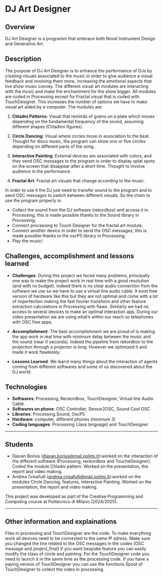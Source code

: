 # DJ Art Designer

## Overview
DJ Art Designer is a programm that embrace both Novel Instrument Design and Generative Art.

## Description
The purpose of DJ Art Designer is to enhance the performance of DJs by creating visuals associated to the music in order to give audience a visual feedback and involving them more, increasing the emotional aspects that live show music convey. 
The different visual art modules are interacting with the music and make the enchantment for the show bigger.
All modules are coded in Processing except for Fractal visual that is coded with TouchDesigner. This increases the number of options we have to make visual art aided by a computer.
The modules are:

1. **Chladni Patterns**:
Visual that reminds of grains on a plate which moves depending on the fundamental frequency of the sound, assuming different shapes (Chladnni figures).

2. **Circle Dancing**:
Visual where circles move in association to the beat. Thought for disco music, the program can show one or five circles depending on different parts of the song.

3. **Interactive Painting**:
External devices are associated with colors, and they send OSC messages to the program in order to display splat spots on the screen that disappear after a short time. Thought to involve audience in the performance.

4. **Fractal Art**:
Fractal art visuals that change according to the music.


In order to use it the DJ just need to transfer sound to the program and to send OSC messages to switch between different visuals.
So the chain to use the program properly is: 
- Collect the sound from the DJ software (rekordbox) and access it in Processing, this is made possible thanks to the Sound library in Processing;
- Connect processing to Touch Designer for the fractal art module;
- Connect another device in order to send the OSC messages, this is made possible thanks to the oscP5 library in Processing;
- Play the music!




## **Challenges, accomplishment and lessons learned**

- **Challenges**:
  During this project we faced many problems, principally one was to make the project work in real time with a good resolution (and with no budget). Indeed there is no clear audio connection from the software we use so we have to use a virtual line audio cable. It exist free version of hardware like this but they are not optimal and come with a lot of imperfection making the fast fourier transform and other feature extraction calculations in Processing with flaws.
  Similarly we had no access to several devices to make an optimal interaction app. During our video presentation we are using what’s within our reach so telephones with OSC free apps.

- **Accomplishment**: 
  The best accomplishment we are proud of is making the app work in real time with minimum delay between the music and the sound (near 0 seconds). Indeed the pipeline from rekordbox to the projection through a projector is long. However we optimized it and made it work flawlessly.

- **Lessons Learned**: 
  We learnt many things about the interaction of agents coming from different softwares and some of us discovered about the DJ world.

## Technologies
- **Softwares**: Processing, Reckordbox, TouchDesigner, Virtual line Audio Cable.
- **Softwares on phone**: OSC Controller, Sensor2OSC, Sound Cool OSC
- **Libraries**: Processing.Sound, OscP5
- **Hardware**: computer, different phones (minimum 3)
- **Coding languages**: Processing (Java language) and TouchDesigner

---

## Students
- Djavan Borius (djavan.borius@mail.polimi.it):worked on the interaction of the different software (Processing, reckordbox and ToucheDesigner). Coded the module Chladni pattern. Worked on the presentation, the report and video making.
- Andrea Crisafulli (andrea.crisafulli@mail.polimi.it):worked on the modules Circle Dancing, features, Interactive Painting. Worked on the presentation, the report and video making.

This project was developed as part of the Creative Programming and Computing course at Politecnico di Milano (2024/2025).

---

## Other information and explainations

Files in processing and TouchDesigner are the code.
To make everything work all devices need to be connected to the same IP adress. Make sure you changed the line related to the OSC messages in the codes (OSC message and project_final)
If you want bespoke feature you can easily modify the class of circle and painting. 
For the TouchDesigner code you need to launch it in the same time as the processing code. If you have a paying version of TouchDesigner you can use the functions Spout of TouchDesigner to collect the 
video in processing.